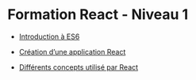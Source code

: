 # Formation React - Niveau 1

- [Introduction à ES6](./0-why-are-you-not-using-es6-yet.html)

- [Création d’une application React](./1-my-first-react-app.html)

- [Différents concepts utilisé par React](./2-concepts.html)
